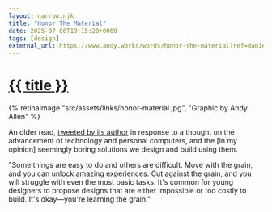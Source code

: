 ```yaml
---
layout: narrow.njk
title: "Honor The Material"
date: 2025-07-06T19:15:20+0000
tags: [design]
external_url: https://www.andy.works/words/honor-the-material?ref=daniel.pizza
---
```


<h1><a href="{{ external_url }}">{{ title }}</a></h1>

{% retinaImage "src/assets/links/honor-material.jpg", "Graphic by Andy Allen" %}

An older read, [tweeted by its author](https://twitter.com/asallen/status/1639763243265835008?s=20&ref=daniel.pizza) in response to a thought on the advancement of technology and personal computers, and the [in my opinion] seemingly boring solutions we design and build using them.

"Some things are easy to do and others are difficult. Move with the grain, and you can unlock amazing experiences. Cut against the grain, and you will struggle with even the most basic tasks. It's common for young designers to propose designs that are either impossible or too costly to build. It's okay—you're learning the grain."